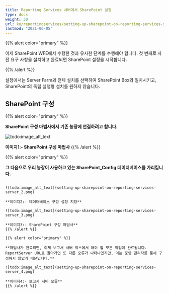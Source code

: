 ```yaml
---
title: Reporting Services 서버에서 SharePoint 설정
type: docs
weight: 30
url: ko/reportingservices/setting-up-sharepoint-on-reporting-services-server/
lastmod: "2021-06-05"
---
```


{{% alert color="primary" %}}

이제 SharePoint WFE에서 수행한 것과 유사한 단계를 수행해야 합니다. 첫 번째로 사전 요구 사항을 설치하고 완료되면 SharePoint 설정을 시작합니다.

{{% /alert %}}

설정에서는 Server Farm과 전체 설치를 선택하여 SharePoint Box와 일치시키고, SharePoint의 독립 실행형 설치를 원하지 않습니다.

## SharePoint 구성

{{% alert color="primary" %}}

**SharePoint 구성 마법사에서 기존 농장에 연결하려고 합니다.**

![todo:image_alt_text](setting-up-sharepoint-on-reporting-services-server_1.png)

**이미지1:- SharePoint 구성 마법사**
{{% /alert %}}

{{% alert color="primary" %}}

**그 다음으로 우리 농장이 사용하고 있는 SharePoint_Config 데이터베이스를 가리킵니다.**
```  이 위치를 모르는 경우 중앙 관리의 시스템 설정 -> 이 농장의 서버 관리에서 확인할 수 있습니다.**

![todo:image_alt_text](setting-up-sharepoint-on-reporting-services-server_2.png)

**이미지2:- 데이터베이스 구성 설정 지정**

![todo:image_alt_text](setting-up-sharepoint-on-reporting-services-server_3.png)

**이미지3:- SharePoint 구성 마법사**
{{% /alert %}}

{{% alert color="primary" %}}

**마법사가 완료되면, 이제 보고서 서버 박스에서 해야 할 모든 작업이 완료됩니다. ReportServer URL로 돌아가면 또 다른 오류가 나타나겠지만, 이는 중앙 관리자를 통해 구성하지 않았기 때문입니다.**

![todo:image_alt_text](setting-up-sharepoint-on-reporting-services-server_4.png)

**이미지4:- 보고서 서버 오류**
{{% /alert %}}